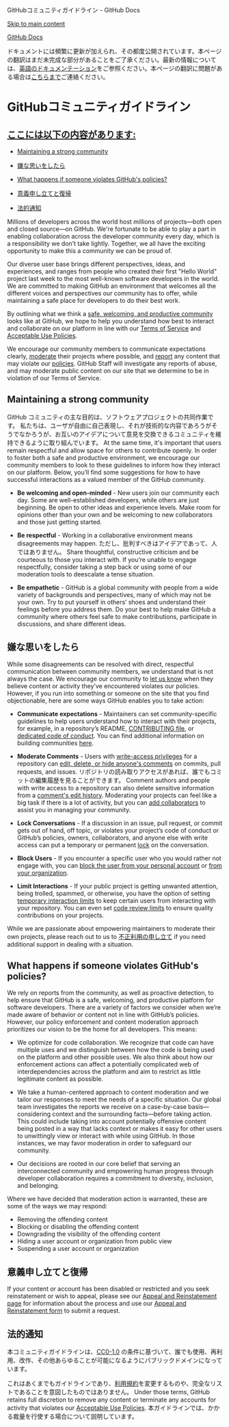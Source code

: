 GitHubコミュニティガイドライン - GitHub Docs

[Skip to main content](#main-content)

[](/ja)[GitHub Docs](/ja)

ドキュメントには頻繁に更新が加えられ、その都度公開されています。本ページの翻訳はまだ未完成な部分があることをご了承ください。最新の情報については、[英語のドキュメンテーション](/en)をご参照ください。本ページの翻訳に問題がある場合は[こちらまで](https://github.com/contact?form[subject]=translation%20issue%20on%20docs.github.com&form[comments]=)ご連絡ください。

GitHubコミュニティガイドライン
==========

[ここには以下の内容があります:](/site-policy/github-terms/github-community-guidelines#in-this-article)
----------

* [Maintaining a strong community](#maintaining-a-strong-community)

* [嫌な思いをしたら](#what-if-something-or-someone-offends-you)

* [What happens if someone violates GitHub's policies?](#)

* [意義申し立てと復帰](#appeal-and-reinstatement)

* [法的通知](#legal-notices)

Millions of developers across the world host millions of projects—both open and closed source—on GitHub. We're fortunate to be able to play a part in enabling collaboration across the developer community every day, which is a responsibility we don’t take lightly. Together, we all have the exciting opportunity to make this a community we can be proud of.

Our diverse user base brings different perspectives, ideas, and experiences, and ranges from people who created their first "Hello World" project last week to the most well-known software developers in the world. We are committed to making GitHub an environment that welcomes all the different voices and perspectives our community has to offer, while maintaining a safe place for developers to do their best work.

By outlining what we think a [safe, welcoming, and productive community](https://opensource.guide/building-community/) looks like at GitHub, we hope to help you understand how best to interact and collaborate on our platform in line with our [Terms of Service](/ja/github/site-policy/github-terms-of-service) and [Acceptable Use Policies](/ja/github/site-policy/github-acceptable-use-policies).

We encourage our community members to communicate expectations clearly, [moderate](#what-if-something-or-someone-offends-you) their projects where possible, and [report](https://github.com/contact/report-abuse) any content that may violate our [policies](/ja/github/site-policy/github-terms-of-service). GitHub Staff will investigate any reports of abuse, and may moderate public content on our site that we determine to be in violation of our Terms of Service.

[](#maintaining-a-strong-community)Maintaining a strong community
----------

GitHub コミュニティの主な目的は、ソフトウェアプロジェクトの共同作業です。 私たちは、ユーザが自由に自己表現し、それが技術的な内容であろうがそうでなかろうが、お互いのアイデアについて意見を交換できるコミュニティを維持できるように取り組んでいます。 At the same time, it's important that users remain respectful and allow space for others to contribute openly. In order to foster both a safe and productive environment, we encourage our community members to look to these guidelines to inform how they interact on our platform. Below, you’ll find some suggestions for how to have successful interactions as a valued member of the GitHub community.

* **Be welcoming and open-minded** - New users join our community each day. Some are well-established developers, while others are just beginning. Be open to other ideas and experience levels. Make room for opinions other than your own and be welcoming to new collaborators and those just getting started.

* **Be respectful** - Working in a collaborative environment means disagreements may happen. ただし、批判すべきはアイデアであって、人ではありません。 Share thoughtful, constructive criticism and be courteous to those you interact with. If you’re unable to engage respectfully, consider taking a step back or using some of our moderation tools to deescalate a tense situation.

* **Be empathetic** - GitHub is a global community with people from a wide variety of backgrounds and perspectives, many of which may not be your own. Try to put yourself in others’ shoes and understand their feelings before you address them. Do your best to help make GitHub a community where others feel safe to make contributions, participate in discussions, and share different ideas.

[](#what-if-something-or-someone-offends-you)嫌な思いをしたら
----------

While some disagreements can be resolved with direct, respectful communication between community members, we understand that is not always the case. We encourage our community to [let us know](https://support.github.com/contact/report-abuse?category=report-abuse&report=other&report_type=unspecified) when they believe content or activity they’ve encountered violates our policies. However, if you run into something or someone on the site that you find objectionable, here are some ways GitHub enables you to take action:

* **Communicate expectations** - Maintainers can set community-specific guidelines to help users understand how to interact with their projects, for example, in a repository’s README, [CONTRIBUTING file](/ja/articles/setting-guidelines-for-repository-contributors), or [dedicated code of conduct](/ja/articles/adding-a-code-of-conduct-to-your-project). You can find additional information on building communities [here](/ja/communities).

* **Moderate Comments** - Users with [write-access privileges](/ja/articles/repository-permission-levels-for-an-organization) for a repository can [edit, delete, or hide anyone's comments](/ja/communities/moderating-comments-and-conversations/managing-disruptive-comments) on commits, pull requests, and issues. リポジトリの読み取りアクセスがあれば、誰でもコミットの編集履歴を見ることができます。 Comment authors and people with write access to a repository can also delete sensitive information from a [comment's edit history](/ja/communities/moderating-comments-and-conversations/tracking-changes-in-a-comment). Moderating your projects can feel like a big task if there is a lot of activity, but you can [add collaborators](/ja/account-and-profile/setting-up-and-managing-your-github-user-account/managing-user-account-settings/permission-levels-for-a-user-account-repository#collaborator-access-for-a-repository-owned-by-a-user-account) to assist you in managing your community.

* **Lock Conversations** - If a discussion in an issue, pull request, or commit gets out of hand, off topic, or violates your project’s code of conduct or GitHub’s policies, owners, collaborators, and anyone else with write access can put a temporary or permanent [lock](/ja/articles/locking-conversations) on the conversation.

* **Block Users** - If you encounter a specific user who you would rather not engage with, you can [block the user from your personal account](/ja/articles/blocking-a-user-from-your-personal-account) or [from your organization](/ja/articles/blocking-a-user-from-your-organization).

* **Limit Interactions** - If your public project is getting unwanted attention, being trolled, spammed, or otherwise, you have the option of setting [temporary interaction limits](/ja/communities/moderating-comments-and-conversations/limiting-interactions-in-your-repository) to keep certain users from interacting with your repository. You can even set [code review limits](https://github.blog/2021-11-01-github-keeps-getting-better-for-open-source-maintainers/#preventing-drive-by-pull-request-approvals-and-requested-changes) to ensure quality contributions on your projects.

While we are passionate about empowering maintainers to moderate their own projects, please reach out to us to [不正利用の申し立て](https://github.com/contact/report-abuse) if you need additional support in dealing with a situation.

[](#)What happens if someone violates GitHub's policies?
----------

We rely on reports from the community, as well as proactive detection, to help ensure that GitHub is a safe, welcoming, and productive platform for software developers. There are a variety of factors we consider when we’re made aware of behavior or content not in line with GitHub’s policies. However, our policy enforcement and content moderation approach prioritizes our vision to be the home for all developers. This means:

* We optimize for code collaboration. We recognize that code can have multiple uses and we distinguish between how the code is being used on the platform and other possible uses. We also think about how our enforcement actions can affect a potentially complicated web of interdependencies across the platform and aim to restrict as little legitimate content as possible.

* We take a human-centered approach to content moderation and we tailor our responses to meet the needs of a specific situation. Our global team investigates the reports we receive on a case-by-case basis—considering context and the surrounding facts—before taking action. This could include taking into account potentially offensive content being posted in a way that lacks context or makes it easy for other users to unwittingly view or interact with while using GitHub. In those instances, we may favor moderation in order to safeguard our community.

* Our decisions are rooted in our core belief that serving an interconnected community and empowering human progress through developer collaboration requires a commitment to diversity, inclusion, and belonging.

Where we have decided that moderation action is warranted, these are some of the ways we may respond:

* Removing the offending content
* Blocking or disabling the offending content
* Downgrading the visibility of the offending content
* Hiding a user account or organization from public view
* Suspending a user account or organization

[](#appeal-and-reinstatement)意義申し立てと復帰
----------

If your content or account has been disabled or restricted and you seek reinstatement or wish to appeal, please see our [Appeal and Reinstatement page](/ja/site-policy/acceptable-use-policies/github-appeal-and-reinstatement) for information about the process and use our [Appeal and Reinstatement form](https://support.github.com/contact/reinstatement) to submit a request.

[](#legal-notices)法的通知
----------

本コミュニティガイドラインは、[CC0-1.0](https://creativecommons.org/publicdomain/zero/1.0/) の条件に基づいて、誰でも使用、再利用、改作、その他あらゆることが可能になるようにパブリックドメインになっています。

これはあくまでもガイドラインであり、[利用規約](/ja/articles/github-terms-of-service)を変更するものや、完全なリストであることを意図したものではありません。 Under those terms, GitHub retains full discretion to remove any content or terminate any accounts for activity that violates our [Acceptable Use Policies](/ja/articles/github-acceptable-use-policies). 本ガイドラインでは、かかる裁量を行使する場合について説明しています。
